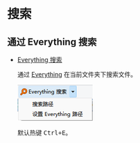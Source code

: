 # 搜索
## 通过 Everything 搜索
- [Everything 搜索](https://github.com/Chaoses-Ib/IbDOpusScripts/blob/main/Buttons/EverythingSearch.zh-Hans.cmd.dcf)

  通过 [Everything](https://www.voidtools.com/) 在当前文件夹下搜索文件。

  ![](images/EverythingSearch.zh-Hans.png)

  默认热键 <kbd><kbd>Ctrl</kbd>+<kbd>E</kbd></kbd>。

